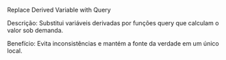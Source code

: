 Replace Derived Variable with Query

Descrição: Substitui variáveis derivadas por funções query que calculam o valor sob demanda.

Benefício: Evita inconsistências e mantém a fonte da verdade em um único local.
